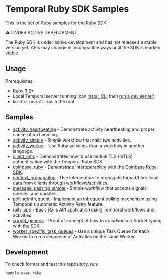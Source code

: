 # Temporal Ruby SDK Samples

This is the set of Ruby samples for the [Ruby SDK](https://github.com/temporalio/sdk-ruby).

⚠️ UNDER ACTIVE DEVELOPMENT

The Ruby SDK is under active development and has not released a stable version yet. APIs may change in incompatible ways
until the SDK is marked stable.

## Usage

Prerequisites:

* Ruby 3.2+
* Local Temporal server running (can [install CLI](https://docs.temporal.io/cli#install) then
  [run a dev server](https://docs.temporal.io/cli#start-dev-server))
* `bundle install` run in the root

## Samples

<!-- Keep this list in alphabetical order -->
* [activity_heartbeating](activity_heartbeating) - Demonstrate activity heartbeating and proper cancellation handling.
* [activity_simple](activity_simple) - Simple workflow that calls two activities.
* [activity_worker](activity_worker) - Use Ruby activities from a workflow in another language.
* [client_mtls](client_mtls) - Demonstrates how to use mutual TLS (mTLS) authentication with the Temporal Ruby SDK.
* [coinbase_ruby](coinbase_ruby) - Demonstrate interoperability with the
  [Coinbase Ruby SDK](https://github.com/coinbase/temporal-ruby).
* [context_propagation](context_propagation) - Use interceptors to propagate thread/fiber local data from clients
  through workflows/activities.
* [message_passing_simple](message_passing_simple) - Simple workflow that accepts signals, queries, and updates.
* [polling/infrequent](polling/infrequent) - Implement an infrequent polling mechanism using Temporal's automatic Activity Retry feature.
* [rails_app](rails_app) - Basic Rails API application using Temporal workflows and activities.
* [sorbet_generic](sorbet_generic) - Proof of concept of how to do _advanced_ Sorbet typing with the SDK.
* [worker_specific_task_queues](worker_specific_task_queues) - Use a unique Task Queue for each Worker to run a sequence of Activities on the same Worker.

## Development

To check format and test this repository, run:

    bundle exec rake